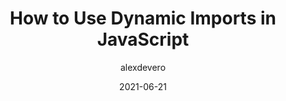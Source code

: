 ---
author: alexdevero
date: 2021-06-21
tags:
  - javascript
target_url: https://blog.alexdevero.com/dynamic-imports-javascript/
title: How to Use Dynamic Imports in JavaScript
---